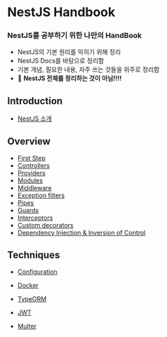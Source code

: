 # NestJS Handbook
### NestJS를 공부하기 위한 나만의 HandBook
- NestJS의 기본 원리를 익히기 위해 정리
- NestJS Docs를 바탕으로 정리함
- 기본 개념, 필요한 내용, 자주 쓰는 것들을 위주로 정리함
- 🚨 **NestJS 전체를 정리하는 것이 아님!!!!**

## Introduction
- [NestJS 소개](introduction/00-introduction.md)

## Overview
- [First Step](overview/00-first-step.md)
- [Controllers](overview/01-controllers.md)
- [Providers](overview/02-providers.md)
- [Modules](overview/03-modules.md)
- [Middleware](overview/04-middleware.md)
- [Exception filters](overview/05-exception-filters.md)
- [Pipes](overview/06-pipes.md)
- [Guards](overview/07-guards.md)
- [Interceptors](overview/08-interceptors.md)
- [Custom decorators](overview/09-custom-decorators.md)
- [Dependency Injection & Inversion of Control](overview/10-Dependency_Injection%26Inversion_of_Control.md)

## Techniques
- [Configuration](techniques/01-configuration.md)

- [Docker](techniques/02-docker.md)

- [TypeORM](techniques/03-typeorm.md)

- [JWT](techniques/04-jwt.md)

- [Multer](techniques/05-multer.md)
